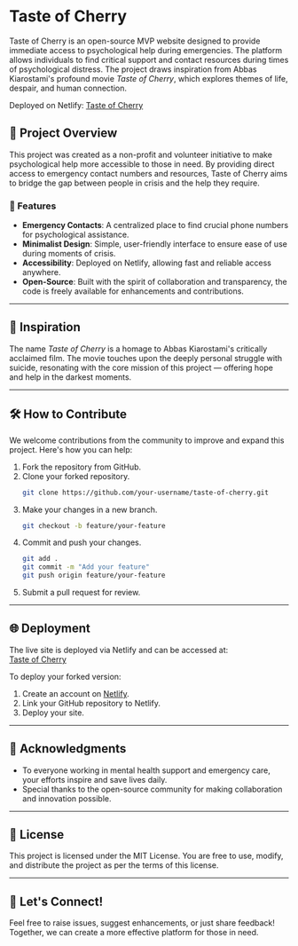 # Taste of Cherry

Taste of Cherry is an open-source MVP website designed to provide immediate access to psychological help during emergencies. The platform allows individuals to find critical support and contact resources during times of psychological distress. The project draws inspiration from Abbas Kiarostami's profound movie *Taste of Cherry*, which explores themes of life, despair, and human connection.

Deployed on Netlify: [Taste of Cherry](https://tasteofcherry.netlify.app/)

## 📜 Project Overview

This project was created as a non-profit and volunteer initiative to make psychological help more accessible to those in need. By providing direct access to emergency contact numbers and resources, Taste of Cherry aims to bridge the gap between people in crisis and the help they require.

### 🎯 Features

- **Emergency Contacts**: A centralized place to find crucial phone numbers for psychological assistance.  
- **Minimalist Design**: Simple, user-friendly interface to ensure ease of use during moments of crisis.  
- **Accessibility**: Deployed on Netlify, allowing fast and reliable access anywhere.  
- **Open-Source**: Built with the spirit of collaboration and transparency, the code is freely available for enhancements and contributions.  

---

## 🎥 Inspiration

The name *Taste of Cherry* is a homage to Abbas Kiarostami's critically acclaimed film. The movie touches upon the deeply personal struggle with suicide, resonating with the core mission of this project — offering hope and help in the darkest moments.

---

## 🛠 How to Contribute

We welcome contributions from the community to improve and expand this project. Here's how you can help:

1. Fork the repository from GitHub.  
2. Clone your forked repository.  
   ```bash
   git clone https://github.com/your-username/taste-of-cherry.git
   ```
3. Make your changes in a new branch.  
   ```bash
   git checkout -b feature/your-feature
   ```
4. Commit and push your changes.  
   ```bash
   git add .
   git commit -m "Add your feature"
   git push origin feature/your-feature
   ```
5. Submit a pull request for review.  

---

## 🌐 Deployment

The live site is deployed via Netlify and can be accessed at:  
[Taste of Cherry](https://tasteofcherry.netlify.app/)

To deploy your forked version:  

1. Create an account on [Netlify](https://www.netlify.com/).  
2. Link your GitHub repository to Netlify.  
3. Deploy your site.  

---

## 🤝 Acknowledgments

- To everyone working in mental health support and emergency care, your efforts inspire and save lives daily.  
- Special thanks to the open-source community for making collaboration and innovation possible.  

---

## 📜 License

This project is licensed under the MIT License. You are free to use, modify, and distribute the project as per the terms of this license.

---

## 🧩 Let's Connect!

Feel free to raise issues, suggest enhancements, or just share feedback! Together, we can create a more effective platform for those in need.  
